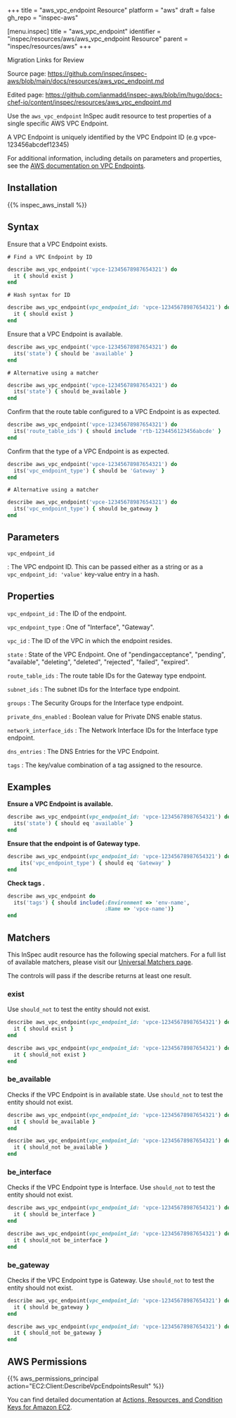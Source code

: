 +++
title = "aws_vpc_endpoint Resource"
platform = "aws"
draft = false
gh_repo = "inspec-aws"

[menu.inspec]
title = "aws_vpc_endpoint"
identifier = "inspec/resources/aws/aws_vpc_endpoint Resource"
parent = "inspec/resources/aws"
+++

<div class="admonition-note">
<p class="admonition-note-title">Migration Links for Review</p>
<div class="admonition-note-text">
<p>Source page: <a href="https://github.com/inspec/inspec-aws/blob/main/docs/resources/aws_vpc_endpoint.md">https://github.com/inspec/inspec-aws/blob/main/docs/resources/aws_vpc_endpoint.md</a></p>
<p>Edited page: <a href="https://github.com/ianmadd/inspec-aws/blob/im/hugo/docs-chef-io/content/inspec/resources/aws_vpc_endpoint.md">https://github.com/ianmadd/inspec-aws/blob/im/hugo/docs-chef-io/content/inspec/resources/aws_vpc_endpoint.md</a></p>
</div>
</div>


Use the `aws_vpc_endpoint` InSpec audit resource to test properties of a single specific AWS VPC Endpoint. 

A VPC Endpoint is uniquely identified by the VPC Endpoint ID (e.g vpce-123456abcdef12345)

For additional information, including details on parameters and properties, see the [AWS documentation on VPC Endpoints](https://docs.aws.amazon.com/vpc/latest/userguide/vpc-endpoints.html).

## Installation

{{% inspec_aws_install %}}

## Syntax

Ensure that a VPC Endpoint exists.

    # Find a VPC Endpoint by ID
```ruby
describe aws_vpc_endpoint('vpce-12345678987654321') do
  it { should exist }
end
```

    # Hash syntax for ID
```ruby
describe aws_vpc_endpoint(vpc_endpoint_id: 'vpce-12345678987654321') do
  it { should exist }
end
```

Ensure that a VPC Endpoint is available.

```ruby
describe aws_vpc_endpoint('vpce-12345678987654321') do
  its('state') { should be 'available' }
end
```

    # Alternative using a matcher
```ruby
describe aws_vpc_endpoint('vpce-12345678987654321') do
  its('state') { should be_available }
end
```

Confirm that the route table configured to a VPC Endpoint is as expected.

```ruby
describe aws_vpc_endpoint('vpce-12345678987654321') do
  its('route_table_ids') { should include 'rtb-1234456123456abcde' }
end
```

Confirm that the type of a VPC Endpoint is as expected.

```ruby
describe aws_vpc_endpoint('vpce-12345678987654321') do
  its('vpc_endpoint_type') { should be 'Gateway' }
end
```

    # Alternative using a matcher
```ruby
describe aws_vpc_endpoint('vpce-12345678987654321') do
  its('vpc_endpoint_type') { should be_gateway }
end
```

## Parameters

`vpc_endpoint_id`

: The VPC endpoint ID.
  This can be passed either as a string or as a `vpc_endpoint_id: 'value'` key-value entry in a hash.

## Properties

`vpc_endpoint_id`
: The ID of the endpoint.

`vpc_endpoint_type`
: One of "Interface", "Gateway".

`vpc_id`
: The ID of the VPC in which the endpoint resides.

`state`
: State of the VPC Endpoint. One of "pendingacceptance", "pending", "available", "deleting", "deleted", "rejected", "failed", "expired".

`route_table_ids`
: The route table IDs for the Gateway type endpoint.

`subnet_ids`
: The subnet IDs for the Interface type endpoint.

`groups`
: The Security Groups for the Interface type endpoint.

`private_dns_enabled`
: Boolean value for Private DNS enable status.

`network_interface_ids`
: The Network Interface IDs for the Interface type endpoint.

`dns_entries`
: The DNS Entries for the VPC Endpoint.

`tags`
: The key/value combination of a tag assigned to the resource.

## Examples

**Ensure a VPC Endpoint is available.**

```ruby
describe aws_vpc_endpoint(vpc_endpoint_id: 'vpce-12345678987654321') do
  its('state') { should eq 'available' }
end
```

**Ensure that the endpoint is of Gateway type.**

```ruby
describe aws_vpc_endpoint(vpc_endpoint_id: 'vpce-12345678987654321') do
    its('vpc_endpoint_type') { should eq 'Gateway' }
end
```

**Check tags    .**

```ruby
describe aws_vpc_endpoint do
  its('tags') { should include(:Environment => 'env-name',
                               :Name => 'vpce-name')}
end
```

## Matchers

This InSpec audit resource has the following special matchers. For a full list of available matchers, please visit our [Universal Matchers page](https://www.inspec.io/docs/reference/matchers/).

The controls will pass if the describe returns at least one result.

### exist

Use `should_not` to test the entity should not exist.

```ruby
describe aws_vpc_endpoint(vpc_endpoint_id: 'vpce-12345678987654321') do
  it { should exist }
end
```

```ruby
describe aws_vpc_endpoint(vpc_endpoint_id: 'vpce-12345678987654321') do
  it { should_not exist }
end
```

### be_available

Checks if the VPC Endpoint is in available state.
Use `should_not` to test the entity should not exist.

```ruby
describe aws_vpc_endpoint(vpc_endpoint_id: 'vpce-12345678987654321') do
  it { should be_available }
end
```

```ruby
describe aws_vpc_endpoint(vpc_endpoint_id: 'vpce-12345678987654321') do
  it { should_not be_available }
end
```

### be_interface

Checks if the VPC Endpoint type is Interface.
Use `should_not` to test the entity should not exist.

```ruby
describe aws_vpc_endpoint(vpc_endpoint_id: 'vpce-12345678987654321') do
  it { should be_interface }
end
```

```ruby
describe aws_vpc_endpoint(vpc_endpoint_id: 'vpce-12345678987654321') do
  it { should_not be_interface }
end
```

### be_gateway

Checks if the VPC Endpoint type is Gateway.
Use `should_not` to test the entity should not exist.

```ruby
describe aws_vpc_endpoint(vpc_endpoint_id: 'vpce-12345678987654321') do
  it { should be_gateway }
end
```

```ruby
describe aws_vpc_endpoint(vpc_endpoint_id: 'vpce-12345678987654321') do
  it { should_not be_gateway }
end
```

## AWS Permissions

{{% aws_permissions_principal action="EC2:Client:DescribeVpcEndpointsResult" %}}

You can find detailed documentation at [Actions, Resources, and Condition Keys for Amazon EC2](https://docs.aws.amazon.com/IAM/latest/UserGuide/list_amazonec2.html).

